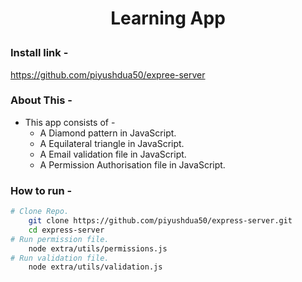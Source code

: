 # <p align="center">Learning App</p>

### Install link -

https://github.com/piyushdua50/expree-server

### About This -

- This app consists of -
  - A Diamond pattern in JavaScript.
  - A Equilateral triangle in JavaScript.
  - A Email validation file in JavaScript.
  - A Permission Authorisation file in JavaScript.

### How to run -

```bash
# Clone Repo.
    git clone https://github.com/piyushdua50/express-server.git
    cd express-server
# Run permission file.
    node extra/utils/permissions.js
# Run validation file.
    node extra/utils/validation.js
```
